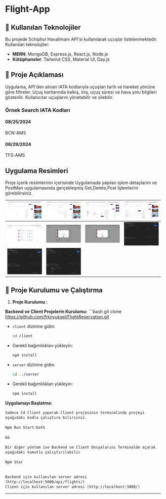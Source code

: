 # Flight-App

## 🚀 Kullanılan Teknolojiler

Bu projede Schiphol Havalimanı API'si kullanılarak uçuşlar listelenmektedir. Kullanılan teknolojiler:
- **MERN**: MongoDB, Express.js, React.js, Node.js
- **Kütüphaneler**: Tailwind CSS, Material UI, Day.js

## 🚀 Proje Açıklaması

Uygulama, API'den alınan IATA kodlarıyla uçuşları tarih ve hareket yönüne göre filtreler. Uçuş kartlarında kalkış, iniş, uçuş süresi ve hava yolu bilgileri gösterilir. Kullanıcılar uçuşlarını yönetebilir ve silebilir.

### Örnek Search IATA Kodları

#### 08/25/2024
BCN-AMS
#### 08/29/2024
TFS-AMS

## Uygulama Resimleri

Proje içerik resimlerinin içerisinde Uygulamada yapılan işlem detaylarını ve PostMan uygulamasında gerçekleşmiş Get,Delete,Post İşlemlerini görebilirsiniz.

| ![1](images/1.png) | ![2](images/2.png) | ![3](images/3.png) | ![4](images/4.png) |
| ------------------ | ------------------ | ------------------ | ------------------ |
| ![5](images/5.png) | ![6](images/6.png) | ![7](images/7.png) | ![8](images/8.png) |
| ![9](images/9.png) | ![10](images/10.png) | 

## 🚀 Proje Kurulumu ve Çalıştırma

1. **Proje Kurulumu :**


**Backend ve Client Projelerin Kurulumu:**
     ```bash
   git clone https://github.com/frknyuksel/FlightReservation.git

   - `client` dizinine gidin:
     ```bash
     cd client
     ```
   - Gerekli bağımlılıkları yükleyin:
     ```bash
     npm install
     ```
   - `server` dizinine gidin:
     ```bash
     cd ../server
     ```
   - Gerekli bağımlılıkları yükleyin:
     ```bash
     npm install


 **Uygulamayı Başlatma:**

    Sadece Cd Client yaparak Client projesinin terminalinde projeyi aşağıdaki kodla çalıştıra bilirsiniz.

    Npm Run Start:both 
    
    &&

    Bir diğer yöntem ise Backend ve Client Dosyalarını Terminalde açarak aşağıdaki komutla çalıştırılabilir 

    Npm Star


    Backend için kullanılan server adresi (http://localhost:5000/api/flights/)
    Client için kullanılan server adresi (http://localhost:3000/)

    
    

---

